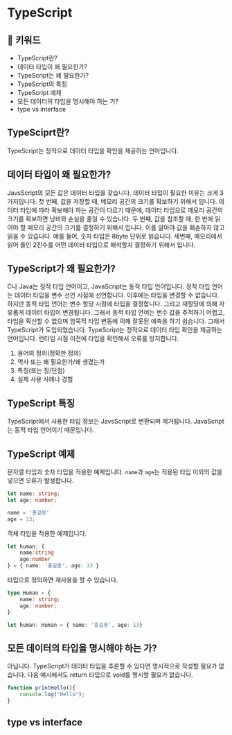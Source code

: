 # TypeScript

## :whale2: 키워드

* TypeScript란?
* 데이터 타입이 왜 필요한가?
* TypeScript는 왜 필요한가?
* TypeScript의 특징
* TypeScript 예제
* 모든 데이터의 타입을 명시해야 하는 가?
* type vs interface

## TypeSciprt란?

TypeScript는 정적으로 데이터 타입을 확인을 제공하는 언어입니다.

## 데이터 타입이 왜 필요한가?

JavsScript의 모든 값은 데이터 타입을 갖습니다. 데이터 타입이 필요한 이유는 크게 3가지입니다. 첫 번째, 값을 저장할 때, 메모리 공간의 크기를 확보하기 위해서 입니다. 데이터 타입에 따라 확보해야 하는 공간이 다르기 때문에, 데이터 타입으로 메모리 공간의 크기를 확보하면 낭비와 손실을 줄일 수 있습니다. 두 번째, 값을 참조할 때, 한 번에 읽어야 할 메모리 공간의 크기를 결정하기 위해서 입니다. 이를 알아야 값을 훼손하지 않고 읽을 수 있습니다. 예를 들어, 숫자 타입은 8byte 단위로 읽습니다. 세번째, 메모리에서 읽어 들인 2진수를 어떤 데이터 타입으로 해석할지 결정하기 위해서 입니다.

## TypeScript가 왜 필요한가?

C나 Java는 정적 타입 언어이고, JavaScript는 동적 타입 언어입니다. 정적 타입 언어는 데이터 타입을 변수 선언 시점에 선언합니다. 이후에는 타입을 변경할 수 없습니다. 하지만 동적 타입 언어는 변수 할당 시점에 타입을 결정합니다. 그리고 재할당에 의해 자유롭게 데이터 타입이 변경됩니다. 그래서 동적 타입 언어는 변수 값을 추적하기 어렵고, 타입을 확신할 수 없으며 암묵적 타입 변동에 의해 잘못된 예측을 하기 쉽습니다. 그래서 TypeScript가 도입되었습니다. TypeScript는 정적으로 데이터 타입 확인을 제공하는 언어입니다. 런타임 시점 이전에 타입을 확인해서 오류를 방지합니다.

1. 용어의 정의(정확한 정의)
2. 역사 또는 왜 필요한가/왜 생겼는가
3. 특징(또는 장/단점)
4. 실제 사용 사례나 경험

## TypeScript 특징

TypeScript에서 사용한 타입 정보는 JavsScript로 변환되며 제거됩니다. JavaScript는 동적 타입 언어이기 때문입니다.

## TypeScript 예제

문자열 타입과 숫자 타입을 적용한 예제입니다. `name`과 `age`는 적용된 타입 이외의 값을 넣으면 오류가 발생합니다.

```typescript
let name: string;
let age: number;

name = '홍길동'
age = 13;
```

객체 타입을 적용한 예제입니다.

```typescript
let human: {
    name:string
    age:number    
} = { name: '홍길동', age: 13 }
```

타입으로 정의하면 재사용을 할 수 있습니다.

```typescript
type Human = {
    name: string;
    age: number;
}

let human: Human = { name: '홍길동', age: 13}
```

## 모든 데이터의 타입을 명시해야 하는 가?

아닙니다. TypeScript가 데이터 타입을 추론할 수 있다면 명시적으로 작성할 필요가 없습니다. 다음 예시에서도 return 타입으로 void를 명시할 필요가 없습니다.

```typescript
function printHello(){
    console.log("Hello");
}
```

## type vs interface
